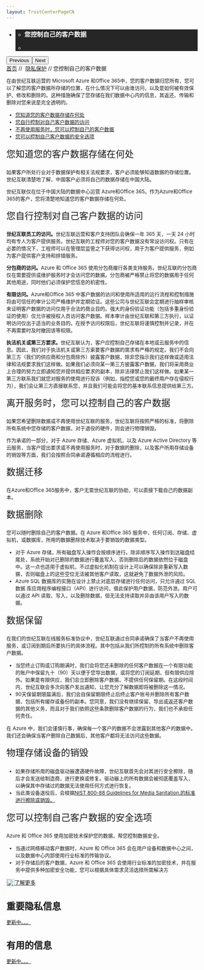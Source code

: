 ```yaml
---
layout: TrustCenterPageCN
---
```

<style  type="text/css">
.subpageBody>div:first-of-type label{ font-size:24px; line-height:2em;}
.subpageBody>div:nth-of-type(2) h1{ font-size:24px;} 
.CSPvNext .row-fluid>.span:first-child,p,.subpageBody>div:nth-of-type(2) label a,.subpageBody>div:first-of-type ul li, .subpageMain>div:first-of-type ul li{ font-size:13px; }
.a.withArrow{ font-size:12px;}
.a.withArrow img{vertical-align:bottom;}
a.withArrow img{vertical-align:bottom;}
</style>
<div class="row-fluid">
    <div class="span">
        <div>
            <div id="HeroWrapper" data-cols="1" data-view1="1" data-view2="1" data-view3="1" data-view4="1" class="row-fluid wider hero grid-container">
                <div class="span bp0-col-1-1 bp1-col-1-1 bp2-col-1-1 bp3-col-1-1">
                    <div bi:type="slideshow" class="slideshow slideshow-hero hero" xmlns:bi="urn:schemas-microsoft-com:mscom:bi">
                        <ul bi:type="list" class="slides">
                            <li id="slide-1" bi:index="0" selectBi="">
                                <div class="heroitem light-foreground" bi:type="heroitem">
                                    <div class="media" bi:parenttitle="t1">
                                        <a href="" bi:track="False" bi:titleflag="t1" bi:index="0">
                                            <div data-picture="" data-alt="You are in control of your data" data-disable-swap-below="">
                                                <div data-src="https://c.s-microsoft.com/en-us/CMSImages/MS_TrustCenter_Privacy_Header.jpg?version=dc9c5b9b-c334-7922-892a-15c2cd65053d"></div>
                                                <noscript></noscript>
                                            </div>
                                        </a>
                                    </div>
                                    <div class="text" bi:type="cta">
                                        <div class="text-container">
                                            <div class="box" style="background: rgba(0,0,0,.85); color: #FFFFFF;">
                                                <ul bi:type="list" class="headerCaption subpageHeaderCaption">
                                                    <li class="box-title">
                                                        <h3 class="box-title" bi:type="title" bi:title="t1" style="color: #FFFFFF;">您控制自己的客户数据</h3>
                                                    </li>
                                                    <li class="box-actions box-description"><a target="_self" class="mscom-link" href=""></a></li>
                                                </ul>
                                            </div>
                                        </div>
                                    </div>
                                </div>
                            </li>
                        </ul>
                        <div class="navigation international" bi:track="false">
                            <div class="grid-container settop" data-title-text="Go To Slide "></div>
                        </div>
                        <div class="prev-next" bi:track="false"><button class="prev"><span class="icon-left" aria-hidden="true"></span><span class="screen-reader-text">Previous</span></button><button class="next"><span class="icon-right" aria-hidden="true"></span><span class="screen-reader-text">Next</span></button></div>
                        <div id="play-pause" class="play-pause" style="display:none">
                            <div class="pause"><button id="pauseButton" class="pause_button"><span class="icon-pause" aria-hidden="true"></span><span class="screen-reader-text">Pause</span></button></div>
                            <div class="play"><button id="playButton" class="play_button"><span class="icon-play" aria-hidden="true"></span><span class="screen-reader-text">Play</span></button></div>
                        </div>
                    </div>
                </div>
            </div>
            <div id="BreadcrumbWrapper" data-cols="1" data-view1="1" data-view2="1" data-view3="1" data-view4="1" class="row-fluid grid-container mscom-grid-container breadcrumbs">
                <div class="span bp0-col-1-1 bp1-col-1-1 bp2-col-1-1 bp3-col-1-1"><a target="_self" class="mscom-link" href="/trustcenter/default.html">首页</a> // 
                    <a target="_self" class="mscom-link" href="/trustcenter/Privacy/default.html">隐私保护</a> // 您控制自己的客户数据
                </div>
            </div>
            <div id="ContentWrapper" data-cols="2" data-view1="1" data-view2="2" data-view3="2" data-view4="2" class="row-fluid subpageBody">
                <div class="span bp0-col-1-1 bp2-col-2-1 bp3-col-2-1 bp1-col-2-2">
                    <p>在由世纪互联运营的 Microsoft Azure 和Office 365中，您的客户数据归您所有，您可以了解您的客户数据所存储的位置，在什么情况下可以由谁访问，以及是如何被有效保护、修改和删除的。这种措施确保了您存储在我们数据中心内的信息，其返还、传输和删除对您来说是完全透明的。
                    </p>
                    <ul>
                        <li><a target="_self" class="mscom-link" href="#">您知道您的客户数据存储在何处</a></li>
                        <li><a target="_self" class="mscom-link" href="#">您自行控制对自己客户数据的访问</a></li>
                        <li><a target="_self" class="mscom-link" href="#">不再使用服务时，您可以控制自己的客户数据</a></li>
                        <li><a target="_self" class="mscom-link" href="#">您可以控制自己客户数据的安全选项</a></li>
                    </ul>
                            <label>您知道您的客户数据存储在何处</label>
                            <p>如果客户所处行业对于数据保护有相关法规要求，客户必须能够知道数据的存储位置。世纪互联清楚地了解，中国客户必须将自己的数据存储在中国大陆。</p>
                            <p>世纪互联仅在位于中国大陆的数据中心运营 Azure和Office 365。作为Azure和Office 365的客户，您将清楚地知道您的客户数据存储在何处。</p>
                            <label>您自行控制对自己客户数据的访问</label>
                            <p><strong>世纪互联员工的访问。</strong>世纪互联运营和客户支持团队会确保一年 365 天，一天 24 小时均有专人为客户提供服务。世纪互联的工程师对您的客户数据没有常设访问权。只有在必要的情况下，工程师可以在管理层监管之下获得访问权，用于为客户提供服务，例如为客户提供客户支持和排错服务。</p>
                            <p><strong>分包商的访问。</strong>Azure 和 Office 365 使用分包商履行各类支持服务。世纪互联的分包商仅在需要提供或维护服务时才会访问您的数据。分包商被严格禁止将您的数据用于任何其他用途，同时他们必须保护您信息的机密性。</p>
                            <p><strong>有限访问。</strong>Azure和Office 365 中客户数据的访问和使用所适用的运行流程和控制措施将由可信任的审计公司严格维护并定期验证。这些公司与世纪互联会定期进行抽样审核来证明客户数据的访问仅用于合法的商业目的。强大的身份验证功能（包括多重身份验证的使用）仅允许被授权人员访问客户数据。样本审计由世纪互联和第三方执行，以证明访问仅出于适当的业务目的。在授予访问权限后，世纪互联将谨慎控制并记录，并在不再需要时及时撤回该等权限。</p>
                            <p><strong>执法机关或第三方要求。</strong>世纪互联认为，客户应控制自己存储在本地或云服务中的信息。因此，我们对于执法机关或第三方索要客户数据的需求有严格的规定。我们不会向第三方（我们的供应商和分包商除外）披露客户数据，除非您指示我们这样做或适用法律和法规要求我们这样做。如果我们必须向某一第三方披露客户数据，我们将采用商业上合理的努力立即通知您并提供相应要求的副本，除非法律禁止我们这样做。如果某一第三方联系我们就您对服务的使用进行投诉（例如，指控您或您的最终用户存在侵权行为），我们会让第三方直接联系您，并且我们可能会将您的基本联系信息提供给第三方。</p>
                            <label>离开服务时，您可以控制自己的客户数据</label>
                            <p>如果您希望删除数据或不再使用世纪互联的服务，世纪互联将按照严格的标准，将删除所有系统中您存储的客户数据，对于退役的硬件，则会进行物理销毁。</p>
                            <p>作为承诺的一部分，对于 Azure 存储、Azure 虚拟机，以及 Azure Active Directory 等云服务，当客户提出要求或不再使用服务时，对于数据的删除，以及客户所用存储设备的销毁等方面，我们会按照合同承诺遵循相应的流程进行。</p>
                            <label class="subhead">数据迁移</label>
                            <p>在Azure和Office 365服务中，客户无需世纪互联的协助，可以直接下载自己的数据副本。</p>
                            <label class="subhead">数据删除</label>
                            <p>您可以随时删除自己的客户数据。在 Azure 和Office 365 服务中，任何订阅、存储、虚拟机，或数据库，所用的数据删除技术取决于要销毁的数据类型。</p>
                            <ul>
                                <li>对于 Azure 存储，所有磁盘写入操作会按顺序进行。除非顺序写入操作到达磁盘结尾处，系统开始对已删除的数据进行覆盖写入，否则删除后的数据依然位于磁盘中。这一点也适用于虚拟机，不过虚拟化机制在设计上可以确保除非重新写入数据，否则磁盘上的这些空位无法被其他客户读取，这就避免了数据外泄的风险。
                                </li>
                                <li>Azure SQL 数据库的实施在设计上禁止对底层存储进行任何访问，只允许通过 SQL 数据 库应用程序编程接口（API）进行访问，借此保护用户数据，防范外泄。用户可以通过 API 读取、写入，以及删除数据，但无法支持读取并非由该用户写入的数据。
                                </li>
                            </ul>
                            <label class="subhead">数据保留</label>
                            <p>在我们的世纪互联在线服务标准协议中，世纪互联通过合同承诺确保了当客户不再使用服务，或订阅到期后所要执行的具体流程。其中包括从我们所控制的所有系统中删除客户数据。</p>
                            <ul>
                                <li>当您终止订购或订购期满时，我们会将您还未删除的任何客户数据在一个有限功能的账户中保留九十（90）天以便于您导出数据，或将您的订阅延期，但有限供应除外。如果是有限供应，我们会立即删除客户数据，不提供任何保留期。在这段时间内，世纪互联会多次向客户发出通知，让您充分了解数据即将被删除这一情况。</li>
                                <li>90天保留期限届满后，我们会自保留期限终止后终止客户账号并删除所有客户数据，包括所有缓存或备份的副本。您同意，我们没有继续保留、导出或返还客户数据的其他义务，而且对于我们依照这些条款删除客户数据的行为，我们也不承担任何责任。</li>
                            </ul>
                            <p>在 Azure 中，我们会谨慎行事，确保每一个客户的数据不会泄露到其他客户的数据中。我们还会确保当客户删除自己数据后，其他客户都将无法访问这些数据。</p>
                            <label class="subhead">物理存储设备的销毁</label>
                            <ul>
                                <li>如果存储所用的磁盘驱动器遭遇硬件故障，世纪互联首先会对其进行安全擦除，随后才会发送给制造商，进行更换或修复。驱动器上的所有数据会被彻底覆盖写入，以确保其中存储过的数据无法使用任何方式进行恢复。</li>
                                <li>当此类设备退役后，会根据<a target="_blank" class="mscom-link" href="#">NIST 800-88 Guidelines for Media Sanitation.的标准进行擦除或销毁。</a></li>
                            </ul>
                            <label>您可以控制自己客户数据的安全选项</label>
                            <p>Azure 和 Office 365 使用加密技术保护您的数据，帮您控制数据安全。</p>
                            <ul>
                                <li>当通过网络移动客户数据时，Azure 和 Office 365 会在用户设备和数据中心之间，以及数据中心内部使用行业标准的传输协议。
                                </li>
                                <li>对于存储后的客户数据，Azure 和 Office 365 会使用行业标准的加密技术，并在服务中提供多种加密安全功能，您可以根据具体需求灵活选择所需解决方
                                </li>
                            </ul>
                             <a target="_self" class="mscom-link withArrow" href="https://www.microsoft.com/en-us/TrustCenter/Security/Encryption"><img src="https://c.s-microsoft.com/en-us/CMSImages/Arrow-nobg.png?version=4af37876-de78-d419-6f89-7890a74d4158" class="mscom-image" alt="Arrow | Navigate To Encryption" width="21" height="19">了解更多</a>
                        </div>
                <div class="span bp0-col-1-1 bp2-col-2-1 bp3-col-2-1 bp1-col-2-2 bp0-clear bp1-clear">
                    <div data-cols="1" data-view1="1" data-view2="1" data-view3="1" data-view4="1" class="row-fluid" id="key_privacy_info">
                        <div class="span bp0-col-1-1 bp1-col-1-1 bp2-col-1-1 bp3-col-1-1">
                            <h1>重要隐私信息</h1>
                            <label><a target="_self" class="mscom-link" href="#">更新中。。。</a></label><br/>
                        </div>
                    </div>
                    <div id="SideBarWrapper" data-cols="1" data-view1="1" data-view2="1" data-view3="1" data-view4="1" class="row-fluid">
                        <div id="HelpfulInformation" class="span bp0-col-1-1 bp1-col-1-1 bp2-col-1-1 bp3-col-1-1">
                            <h1>有用的信息</h1>
                            <label><a target="_self" class="mscom-link" href="#">更新中。。。</a></label><br/>
                        </div>
                    </div>
                </div>
            </div>
        </div>
    </div>
</div>
<div class="row-fluid" data-view4="1" data-view3="1" data-view2="1" data-view1="1" data-cols="1">
   <div class="span bp0-col-1-1 bp1-col-1-1 bp2-col-1-1 bp3-col-1-1"></div>
</div>
